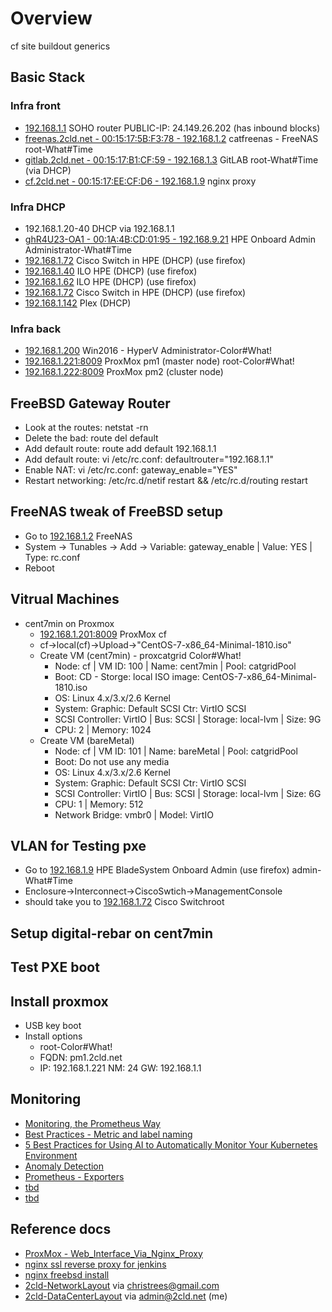 # Overview

cf site buildout generics

## Basic Stack

### Infra front
- [192.168.1.1](http://192.168.1.1) SOHO router PUBLIC-IP: 24.149.26.202 (has inbound blocks)
- [freenas.2cld.net - 00:15:17:5B:F3:78 - 192.168.1.2](http://192.168.1.2) catfreenas - FreeNAS root-What#Time
- [ gitlab.2cld.net - 00:15:17:B1:CF:59 - 192.168.1.3](http://gitlab.2cld.net) GitLAB root-What#Time (via DHCP)
- [     cf.2cld.net - 00:15:17:EE:CF:D6 - 192.168.1.9](http://192.168.1.9) nginx proxy


### Infra DHCP
- 192.168.1.20-40 DHCP via 192.168.1.1
 - [ghR4U23-OA1 - 00:1A:4B:CD:01:95	- 192.168.9.21]() HPE Onboard Admin		Administrator-What#Time
- [192.168.1.72](http://192.168.1.72) Cisco Switch in HPE (DHCP) (use firefox)
- [192.168.1.40](http://192.168.1.40) ILO HPE (DHCP) (use firefox)
- [192.168.1.62](http://192.168.1.62) ILO HPE (DHCP) (use firefox)
- [192.168.1.72](http://192.168.1.72) Cisco Switch in HPE (DHCP) (use firefox)
- [192.168.1.142](http://192.168.1.142) Plex (DHCP)

### Infra back
- [192.168.1.200](192.168.1.200) Win2016 - HyperV  Administrator-Color#What!
- [192.168.1.221:8009](https://192.168.1.221:8009) ProxMox pm1  (master node) root-Color#What!
- [192.168.1.222:8009](https://192.168.1.222:8009) ProxMox pm2 (cluster node)

## FreeBSD Gateway Router
- Look at the routes: netstat -rn
- Delete the bad: route del default
- Add default route: route add default 192.168.1.1
- Add default route: vi /etc/rc.conf: defaultrouter="192.168.1.1"
- Enable NAT: vi /etc/rc.conf: gateway_enable="YES"
- Restart networking: /etc/rc.d/netif restart && /etc/rc.d/routing restart

## FreeNAS tweak of FreeBSD setup
- Go to [192.168.1.2](http://192.168.1.2) FreeNAS
- System -> Tunables -> Add -> Variable: gateway_enable | Value: YES | Type: rc.conf
- Reboot

## Vitrual Machines
- cent7min on Proxmox
  - [192.168.1.201:8009](http://192.168.1.201:8009) ProxMox cf
  - cf->local(cf)->Upload->"CentOS-7-x86_64-Minimal-1810.iso"
  - Create VM (cent7min) - proxcatgrid Color#What!
    - Node: cf | VM ID: 100 | Name: cent7min | Pool: catgridPool
    - Boot: CD - Storge: local ISO image: CentOS-7-x86_64-Minimal-1810.iso
    - OS: Linux 4.x/3.x/2.6 Kernel
    - System: Graphic: Default SCSI Ctr: VirtIO SCSI
    - SCSI Controller: VirtIO | Bus: SCSI | Storage: local-lvm | Size: 9G
    - CPU: 2 | Memory: 1024
  - Create VM (bareMetal)
    - Node: cf | VM ID: 101 | Name: bareMetal | Pool: catgridPool
    - Boot: Do not use any media
    - OS: Linux 4.x/3.x/2.6 Kernel  
    - System: Graphic: Default SCSI Ctr: VirtIO SCSI
    - SCSI Controller: VirtIO | Bus: SCSI | Storage: local-lvm | Size: 6G
    - CPU: 1 | Memory: 512
    - Network Bridge: vmbr0 | Model: VirtIO
    
## VLAN for Testing pxe

- Go to [192.168.1.9](http://192.168.1.9) HPE BladeSystem Onboard Admin (use firefox) admin-What#Time
- Enclosure->Interconnect->CiscoSwtich->ManagementConsole
- should take you to [192.168.1.72](http://192.168.1.72) Cisco Switchroot

## Setup digital-rebar on cent7min

## Test PXE boot

## Install proxmox

- USB key boot
- Install options
  - root-Color#What!
  - FQDN: pm1.2cld.net
  - IP: 192.168.1.221 NM: 24 GW: 192.168.1.1
 
## Monitoring
- [Monitoring, the Prometheus Way](https://www.youtube.com/watch?v=PDxcEzu62jk)
- [Best Practices - Metric and label naming](https://prometheus.io/docs/practices/naming/)
- [5 Best Practices for Using AI to Automatically Monitor Your Kubernetes Environment](https://www.anodot.com/blog/kubernetes-monitoring-best-practices/)
- [Anomaly Detection](https://www.anodot.com/blog/what-is-anomaly-detection/)
- [Prometheus - Exporters](https://github.com/prometheus/docs/blob/master/content/docs/instrumenting/exporters.md)
- [tbd]()
- [tbd]()

## Reference docs

- [ProxMox - Web_Interface_Via_Nginx_Proxy](https://pve.proxmox.com/wiki/Web_Interface_Via_Nginx_Proxy)
- [nginx ssl reverse proxy for jenkins](https://www.digitalocean.com/community/tutorials/how-to-configure-nginx-with-ssl-as-a-reverse-proxy-for-jenkins)
- [nginx freebsd install](https://www.digitalocean.com/community/tutorials/how-to-install-nginx-freebsd-11-2)
- [2cld-NetworkLayout](https://docs.google.com/spreadsheets/d/1fIs0hXZehy1KZmvjHQ6srktOA0otWPfx2Bo0VUg2oa4/edit?ts=5cd30e41#gid=0) via christrees@gmail.com
- [2cld-DataCenterLayout](https://docs.google.com/spreadsheets/d/1QBA9OzsOhxs5W3kwlhxLZCmulFgd5uHMqu2qgrbMdxE/edit#gid=0) via admin@2cld.net (me)
